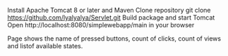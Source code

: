 Install Apache Tomcat 8 or later and Maven
Clone repository git clone https://github.com/lyalyalya/Servlet.git
Build package and start Tomcat
Open http://localhost:8080/simplewebapp/main in your browser

Page shows the name of pressed buttons, count of clicks, count of views and listof available states.

